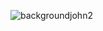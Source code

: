![backgroundjohn2](https://github.com/johnt9x/ImageNFT/assets/40466326/d864b1a4-d946-46e7-9ab5-b2f8c1162a71)
